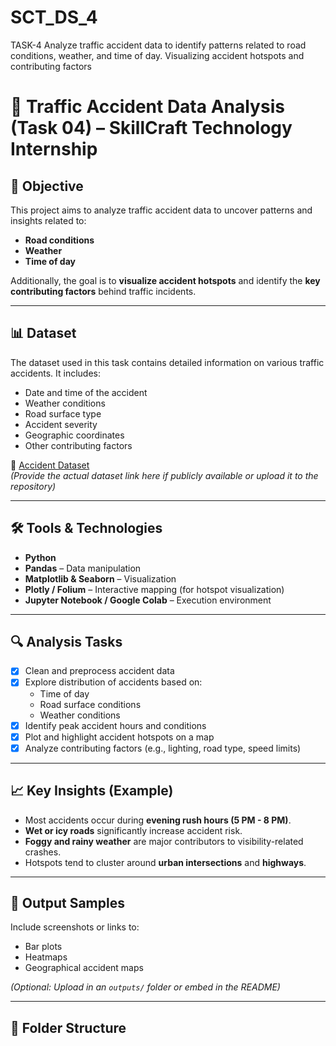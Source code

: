# SCT_DS_4
TASK-4 Analyze traffic accident data to identify patterns related to road conditions, weather, and time of day. Visualizing  accident hotspots and contributing factors

# 🚦 Traffic Accident Data Analysis (Task 04) – SkillCraft Technology Internship

## 📌 Objective

This project aims to analyze traffic accident data to uncover patterns and insights related to:
- **Road conditions**
- **Weather**
- **Time of day**

Additionally, the goal is to **visualize accident hotspots** and identify the **key contributing factors** behind traffic incidents.

---

## 📊 Dataset

The dataset used in this task contains detailed information on various traffic accidents. It includes:
- Date and time of the accident
- Weather conditions
- Road surface type
- Accident severity
- Geographic coordinates
- Other contributing factors

📁 [Accident Dataset](#)  
*(Provide the actual dataset link here if publicly available or upload it to the repository)*

---

## 🛠️ Tools & Technologies

- **Python**
- **Pandas** – Data manipulation
- **Matplotlib & Seaborn** – Visualization
- **Plotly / Folium** – Interactive mapping (for hotspot visualization)
- **Jupyter Notebook / Google Colab** – Execution environment

---

## 🔍 Analysis Tasks

- [x] Clean and preprocess accident data  
- [x] Explore distribution of accidents based on:
  - Time of day
  - Road surface conditions
  - Weather conditions
- [x] Identify peak accident hours and conditions
- [x] Plot and highlight accident hotspots on a map
- [x] Analyze contributing factors (e.g., lighting, road type, speed limits)

---

## 📈 Key Insights (Example)

- Most accidents occur during **evening rush hours (5 PM - 8 PM)**.
- **Wet or icy roads** significantly increase accident risk.
- **Foggy and rainy weather** are major contributors to visibility-related crashes.
- Hotspots tend to cluster around **urban intersections** and **highways**.

---

## 📎 Output Samples

Include screenshots or links to:
- Bar plots
- Heatmaps
- Geographical accident maps

*(Optional: Upload in an `outputs/` folder or embed in the README)*

---

## 📁 Folder Structure

